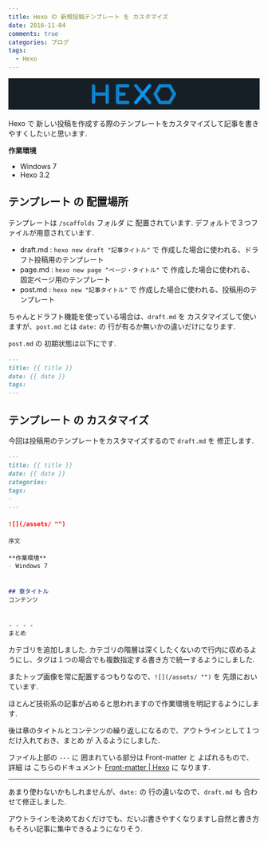```yaml
---
title: Hexo の 新規投稿テンプレート を カスタマイズ
date: 2016-11-04
comments: true
categories: ブログ
tags:
  - Hexo
---
```


![](/assets/hexo/hexo-3.2.png "Hexo")

Hexo で 新しい投稿を作成する際のテンプレートをカスタマイズして記事を書きやすくしたいと思います.

**作業環境**
- Windows 7
- Hexo 3.2


## テンプレート の 配置場所
テンプレートは `/scaffolds` フォルダ に 配置されています. デフォルトで３つファイルが用意されています.
- draft.md : `hexo new draft "記事タイトル"` で 作成した場合に使われる、ドラフト投稿用のテンプレート
- page.md : `hexo new page "ページ・タイトル"` で 作成した場合に使われる、固定ページ用のテンプレート
- post.md : `hexo new "記事タイトル"` で 作成した場合に使われる、投稿用のテンプレート

ちゃんとドラフト機能を使っている場合は、`draft.md` を カスタマイズして使いますが、`post.md` とは `date:` の 行が有るか無いかの違いだけになります.

`post.md` の 初期状態は以下にです.
```Markdown:post.md
---
title: {{ title }}
date: {{ date }}
tags:
---
```


## テンプレート の カスタマイズ
今回は投稿用のテンプレートをカスタマイズするので `draft.md` を 修正します.
```Markdown:post.md
---
title: {{ title }}
date: {{ date }}
categories: 
tags:
- 
---

![](/assets/ "")

序文

**作業環境**
- Windows 7


## 章タイトル
コンテンツ


- - - -
まとめ
```

カテゴリを追加しました. カテゴリの階層は深くしたくないので行内に収めるようにし、タグは１つの場合でも複数指定する書き方で統一するようにしました.

またトップ画像を常に配置するつもりなので、`![](/assets/ "")` を 先頭においています.

ほとんど技術系の記事が占めると思われますので作業環境を明記するようにします.

後は章のタイトルとコンテンツの繰り返しになるので、アウトラインとして１つだけ入れておき、まとめ が 入るようにしました.

ファイル上部の `---` に 囲まれている部分は Front-matter と よばれるもので、詳細 は こちらのドキュメント [Front-matter | Hexo](https://hexo.io/docs/front-matter.html) に なります.



- - - -
あまり使わないかもしれませんが、`date:` の 行の違いなので、`draft.md` も 合わせて修正しました.

アウトラインを決めておくだけでも、だいぶ書きやすくなりますし自然と書き方もそろい記事に集中できるようになりそう.
